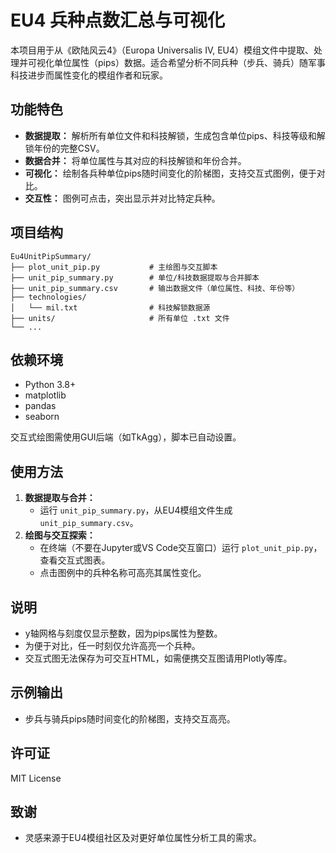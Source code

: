 # EU4 兵种点数汇总与可视化

本项目用于从《欧陆风云4》（Europa Universalis IV, EU4）模组文件中提取、处理并可视化单位属性（pips）数据。适合希望分析不同兵种（步兵、骑兵）随军事科技进步而属性变化的模组作者和玩家。

## 功能特色
- **数据提取：** 解析所有单位文件和科技解锁，生成包含单位pips、科技等级和解锁年份的完整CSV。
- **数据合并：** 将单位属性与其对应的科技解锁和年份合并。
- **可视化：** 绘制各兵种单位pips随时间变化的阶梯图，支持交互式图例，便于对比。
- **交互性：** 图例可点击，突出显示并对比特定兵种。

## 项目结构
```
Eu4UnitPipSummary/
├── plot_unit_pip.py           # 主绘图与交互脚本
├── unit_pip_summary.py        # 单位/科技数据提取与合并脚本
├── unit_pip_summary.csv       # 输出数据文件（单位属性、科技、年份等）
├── technologies/
│   └── mil.txt                # 科技解锁数据源
├── units/                     # 所有单位 .txt 文件
└── ...
```

## 依赖环境
- Python 3.8+
- matplotlib
- pandas
- seaborn

交互式绘图需使用GUI后端（如TkAgg），脚本已自动设置。

## 使用方法
1. **数据提取与合并：**
   - 运行 `unit_pip_summary.py`，从EU4模组文件生成 `unit_pip_summary.csv`。
2. **绘图与交互探索：**
   - 在终端（不要在Jupyter或VS Code交互窗口）运行 `plot_unit_pip.py`，查看交互式图表。
   - 点击图例中的兵种名称可高亮其属性变化。

## 说明
- y轴网格与刻度仅显示整数，因为pips属性为整数。
- 为便于对比，任一时刻仅允许高亮一个兵种。
- 交互式图无法保存为可交互HTML，如需便携交互图请用Plotly等库。

## 示例输出
- 步兵与骑兵pips随时间变化的阶梯图，支持交互高亮。

## 许可证
MIT License

## 致谢
- 灵感来源于EU4模组社区及对更好单位属性分析工具的需求。
